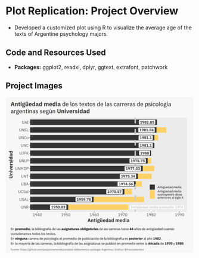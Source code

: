 # Plot Replication: Project Overview
- Developed a customized plot using R to visualize the average age of the texts of Argentine psychology majors.

## Code and Resources Used
- **Packages:** ggplot2, readxl, dplyr, ggtext, extrafont, patchwork

## Project Images
![Average age of the texts of Argentine psychology majors](/antiguedad.png "Average age of the texts of Argentine psychology majors ")
